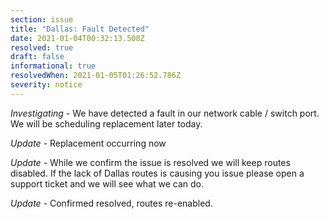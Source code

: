 ```yaml
---
section: issue
title: "Dallas: Fault Detected"
date: 2021-01-04T00:32:13.508Z
resolved: true
draft: false
informational: true
resolvedWhen: 2021-01-05T01:26:52.786Z
severity: notice
---
```

*Investigating* - We have detected a fault in our network cable / switch port. We will be scheduling replacement later today.

*Update* - Replacement occurring now

*Update* - While we confirm the issue is resolved we will keep routes disabled. If the lack of Dallas routes is causing you issue please open a support ticket and we will see what we can do.

*Update* - Confirmed resolved, routes re-enabled.